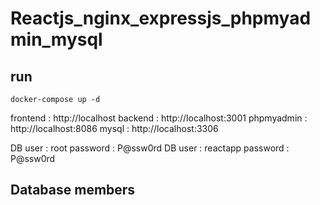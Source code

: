 # Reactjs_nginx_expressjs_phpmyadmin_mysql


## run 

```
docker-compose up -d
```
frontend : http://localhost
backend : http://localhost:3001
phpmyadmin : http://localhost:8086
mysql : http://localhost:3306

DB user : root password : P@ssw0rd
DB user : reactapp password : P@ssw0rd


## Database members